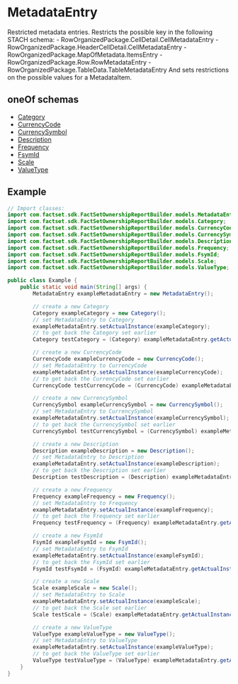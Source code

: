 

# MetadataEntry

Restricted metadata entries. Restricts the possible key in the following STACH schema: - RowOrganizedPackage.CellDetail.CellMetadataEntry - RowOrganizedPackage.HeaderCellDetail.CellMetadataEntry - RowOrganizedPackage.MapOfMetadata.ItemsEntry - RowOrganizedPackage.Row.RowMetadataEntry - RowOrganizedPackage.TableData.TableMetadataEntry And sets restrictions on the possible values for a MetadataItem. 

## oneOf schemas
* [Category](Category.md)
* [CurrencyCode](CurrencyCode.md)
* [CurrencySymbol](CurrencySymbol.md)
* [Description](Description.md)
* [Frequency](Frequency.md)
* [FsymId](FsymId.md)
* [Scale](Scale.md)
* [ValueType](ValueType.md)

## Example
```java
// Import classes:
import com.factset.sdk.FactSetOwnershipReportBuilder.models.MetadataEntry;
import com.factset.sdk.FactSetOwnershipReportBuilder.models.Category;
import com.factset.sdk.FactSetOwnershipReportBuilder.models.CurrencyCode;
import com.factset.sdk.FactSetOwnershipReportBuilder.models.CurrencySymbol;
import com.factset.sdk.FactSetOwnershipReportBuilder.models.Description;
import com.factset.sdk.FactSetOwnershipReportBuilder.models.Frequency;
import com.factset.sdk.FactSetOwnershipReportBuilder.models.FsymId;
import com.factset.sdk.FactSetOwnershipReportBuilder.models.Scale;
import com.factset.sdk.FactSetOwnershipReportBuilder.models.ValueType;

public class Example {
    public static void main(String[] args) {
        MetadataEntry exampleMetadataEntry = new MetadataEntry();

        // create a new Category
        Category exampleCategory = new Category();
        // set MetadataEntry to Category
        exampleMetadataEntry.setActualInstance(exampleCategory);
        // to get back the Category set earlier
        Category testCategory = (Category) exampleMetadataEntry.getActualInstance();

        // create a new CurrencyCode
        CurrencyCode exampleCurrencyCode = new CurrencyCode();
        // set MetadataEntry to CurrencyCode
        exampleMetadataEntry.setActualInstance(exampleCurrencyCode);
        // to get back the CurrencyCode set earlier
        CurrencyCode testCurrencyCode = (CurrencyCode) exampleMetadataEntry.getActualInstance();

        // create a new CurrencySymbol
        CurrencySymbol exampleCurrencySymbol = new CurrencySymbol();
        // set MetadataEntry to CurrencySymbol
        exampleMetadataEntry.setActualInstance(exampleCurrencySymbol);
        // to get back the CurrencySymbol set earlier
        CurrencySymbol testCurrencySymbol = (CurrencySymbol) exampleMetadataEntry.getActualInstance();

        // create a new Description
        Description exampleDescription = new Description();
        // set MetadataEntry to Description
        exampleMetadataEntry.setActualInstance(exampleDescription);
        // to get back the Description set earlier
        Description testDescription = (Description) exampleMetadataEntry.getActualInstance();

        // create a new Frequency
        Frequency exampleFrequency = new Frequency();
        // set MetadataEntry to Frequency
        exampleMetadataEntry.setActualInstance(exampleFrequency);
        // to get back the Frequency set earlier
        Frequency testFrequency = (Frequency) exampleMetadataEntry.getActualInstance();

        // create a new FsymId
        FsymId exampleFsymId = new FsymId();
        // set MetadataEntry to FsymId
        exampleMetadataEntry.setActualInstance(exampleFsymId);
        // to get back the FsymId set earlier
        FsymId testFsymId = (FsymId) exampleMetadataEntry.getActualInstance();

        // create a new Scale
        Scale exampleScale = new Scale();
        // set MetadataEntry to Scale
        exampleMetadataEntry.setActualInstance(exampleScale);
        // to get back the Scale set earlier
        Scale testScale = (Scale) exampleMetadataEntry.getActualInstance();

        // create a new ValueType
        ValueType exampleValueType = new ValueType();
        // set MetadataEntry to ValueType
        exampleMetadataEntry.setActualInstance(exampleValueType);
        // to get back the ValueType set earlier
        ValueType testValueType = (ValueType) exampleMetadataEntry.getActualInstance();
    }
}
```


